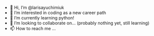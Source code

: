 - 👋 Hi, I’m @larisayuchimiuk
- 👀 I’m interested in coding as a new career path
- 🌱 I’m currently learning python!
- 💞️ I’m looking to collaborate on... (probably nothing yet, still learning)
- 📫 How to reach me ...

<!---
larisayuchimiuk/larisayuchimiuk is a ✨ special ✨ repository because its `README.md` (this file) appears on your GitHub profile.
You can click the Preview link to take a look at your changes.
--->
